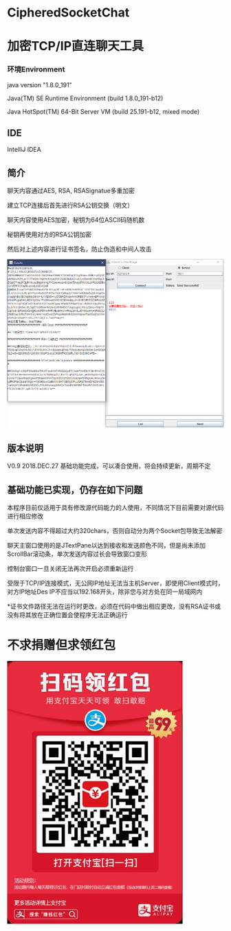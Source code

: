 # CipheredSocketChat
# 加密TCP/IP直连聊天工具

### 环境Environment
java version "1.8.0_191" 

Java(TM) SE Runtime Environment (build 1.8.0_191-b12)

Java HotSpot(TM) 64-Bit Server VM (build 25.191-b12, mixed mode)

## IDE
IntelliJ IDEA

## 简介
聊天内容通过AES, RSA, RSASignatue多重加密

建立TCP连接后首先进行RSA公钥交换（明文）

聊天内容使用AES加密，秘钥为64位ASCII码随机数

秘钥再使用对方的RSA公钥加密

然后对上述内容进行证书签名，防止伪造和中间人攻击

![图片加载失败](https://github.com/50Death/CipheredSocketChat/blob/master/QQ%E6%88%AA%E5%9B%BE20181227142345.png)

## 版本说明
V0.9 2018.DEC.27 基础功能完成，可以凑合使用，将会持续更新，周期不定

## 基础功能已实现，仍存在如下问题
本程序目前仅适用于具有修改源代码能力的人使用，不同情况下目前需要对源代码进行相应修改

单次发送内容不得超过大约320chars，否则自动分为两个Socket包导致无法解密

聊天主窗口使用的是JTextPane以达到接收和发送颜色不同，但是尚未添加ScrollBar滚动条，单次发送内容过长会导致窗口变形

控制台窗口一旦关闭无法再次开启必须重新运行

受限于TCP/IP连接模式，无公网IP地址无法当主机Server，即使用Client模式时，对方IP地址Des IP不应当以192.168开头，除非您与对方处在同一局域网内

*证书文件路径无法在运行时更改，必须在代码中做出相应更改，没有RSA证书或没有将其放在正确位置会使程序无法正确运行

# 不求捐赠但求领红包

![图片加载失败](https://github.com/50Death/CipheredSocketChat/blob/master/%E6%94%AF%E4%BB%98%E5%AE%9D%E7%BA%A2%E5%8C%85.jpg)
